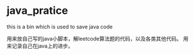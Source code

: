 # java_pratice
this is a bin which is used to save java code 

用来放自己写的java小脚本，解leetcode算法题的代码，以及各类其他代码。
用来记录自己在java上的进步。
